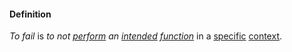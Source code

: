#### Definition

*To fail* is *to not [perform](https://github.com/gcassel/Modular-Organization-Terminology/blob/master/terms/perform.md) an [intended](https://github.com/gcassel/Modular-Organization-Terminology/blob/master/terms/intend.md) [function](https://github.com/gcassel/Modular-Organization-Terminology/blob/master/terms/function.md)* in a [specific](https://github.com/gcassel/Modular-Organization-Terminology/blob/master/terms/specific.md) [context](https://github.com/gcassel/Modular-Organization-Terminology/blob/master/terms/context.md).
